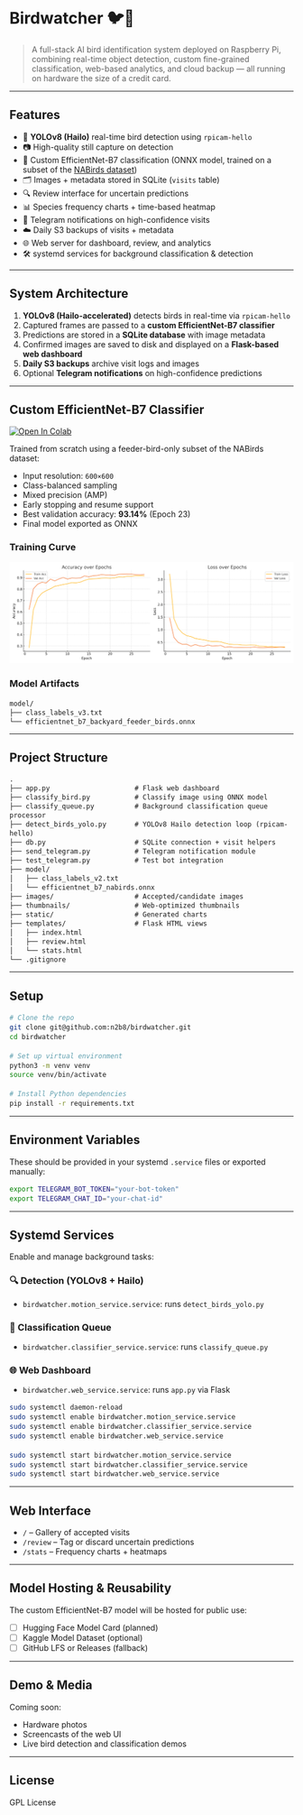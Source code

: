 # Birdwatcher 🐦📸

> A full-stack AI bird identification system deployed on Raspberry Pi, combining real-time object detection, custom fine-grained classification, web-based analytics, and cloud backup — all running on hardware the size of a credit card.

---

## Features

- 🦾 **YOLOv8 (Hailo)** real-time bird detection using `rpicam-hello`
- 📷 High-quality still capture on detection
- 🧠 Custom EfficientNet-B7 classification (ONNX model, trained on a subset of the [NABirds dataset](https://dl.allaboutbirds.org/nabirds))
- 🗂️ Images + metadata stored in SQLite (`visits` table)
- 🔍 Review interface for uncertain predictions
- 📊 Species frequency charts + time-based heatmap
- 📡 Telegram notifications on high-confidence visits
- ☁️ Daily S3 backups of visits + metadata
- 🌐 Web server for dashboard, review, and analytics
- 🛠️ systemd services for background classification & detection

---

## System Architecture

1. **YOLOv8 (Hailo-accelerated)** detects birds in real-time via `rpicam-hello`
2. Captured frames are passed to a **custom EfficientNet-B7 classifier**
3. Predictions are stored in a **SQLite database** with image metadata
4. Confirmed images are saved to disk and displayed on a **Flask-based web dashboard**
5. **Daily S3 backups** archive visit logs and images
6. Optional **Telegram notifications** on high-confidence predictions

---

## Custom EfficientNet-B7 Classifier

[![Open In Colab](https://colab.research.google.com/assets/colab-badge.svg)](https://colab.research.google.com/drive/YOUR_NOTEBOOK_FILE_ID)

Trained from scratch using a feeder-bird-only subset of the NABirds dataset:

- Input resolution: `600×600`
- Class-balanced sampling
- Mixed precision (AMP)
- Early stopping and resume support
- Best validation accuracy: **93.14%** (Epoch 23)
- Final model exported as ONNX

### Training Curve

![Training Curve](https://raw.githubusercontent.com/n2b8/birdwatcher/main/docs/training_curve.png)

### Model Artifacts
```
model/
├── class_labels_v3.txt
└── efficientnet_b7_backyard_feeder_birds.onnx
```

---

## Project Structure

```
.
├── app.py                     # Flask web dashboard
├── classify_bird.py           # Classify image using ONNX model
├── classify_queue.py          # Background classification queue processor
├── detect_birds_yolo.py       # YOLOv8 Hailo detection loop (rpicam-hello)
├── db.py                      # SQLite connection + visit helpers
├── send_telegram.py           # Telegram notification module
├── test_telegram.py           # Test bot integration
├── model/
│   ├── class_labels_v2.txt
│   └── efficientnet_b7_nabirds.onnx
├── images/                    # Accepted/candidate images
├── thumbnails/                # Web-optimized thumbnails
├── static/                    # Generated charts
├── templates/                 # Flask HTML views
│   ├── index.html
│   ├── review.html
│   └── stats.html
└── .gitignore
```

---

## Setup

```bash
# Clone the repo
git clone git@github.com:n2b8/birdwatcher.git
cd birdwatcher

# Set up virtual environment
python3 -m venv venv
source venv/bin/activate

# Install Python dependencies
pip install -r requirements.txt
```

---

## Environment Variables

These should be provided in your systemd `.service` files or exported manually:

```bash
export TELEGRAM_BOT_TOKEN="your-bot-token"
export TELEGRAM_CHAT_ID="your-chat-id"
```

---

## Systemd Services

Enable and manage background tasks:

### 🔍 Detection (YOLOv8 + Hailo)

- `birdwatcher.motion_service.service`: runs `detect_birds_yolo.py`

### 🧠 Classification Queue

- `birdwatcher.classifier_service.service`: runs `classify_queue.py`

### 🌐 Web Dashboard

- `birdwatcher.web_service.service`: runs `app.py` via Flask

```bash
sudo systemctl daemon-reload
sudo systemctl enable birdwatcher.motion_service.service
sudo systemctl enable birdwatcher.classifier_service.service
sudo systemctl enable birdwatcher.web_service.service

sudo systemctl start birdwatcher.motion_service.service
sudo systemctl start birdwatcher.classifier_service.service
sudo systemctl start birdwatcher.web_service.service
```

---

## Web Interface

- `/` – Gallery of accepted visits
- `/review` – Tag or discard uncertain predictions
- `/stats` – Frequency charts + heatmaps

---

## Model Hosting & Reusability

The custom EfficientNet-B7 model will be hosted for public use:

- [ ] Hugging Face Model Card (planned)
- [ ] Kaggle Model Dataset (optional)
- [ ] GitHub LFS or Releases (fallback)

---

## Demo & Media

Coming soon:

- Hardware photos
- Screencasts of the web UI
- Live bird detection and classification demos

---

## License

GPL License